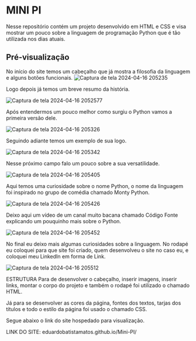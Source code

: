 # MINI PI
Nesse repositório contém um projeto desenvolvido em HTML e CSS e visa mostrar um pouco sobre a linguagem de programação Python que é tão utilizada nos dias atuais.

## Pré-visualização
No início do site temos um cabeçalho que já mostra a filosofia da linguagem e alguns botões funcionais.
![Captura de tela 2024-04-16 205235](https://github.com/EduardoBatistaMatos/Mini-PI/assets/162808278/fbc36738-55ad-42bf-8f1d-f1c8f65e141c)

Logo depois já temos um breve resumo da história.

![Captura de tela 2024-04-16 205257](https://github.com/EduardoBatistaMatos/Mini-PI/assets/162808278/12230d26-5c1c-49eb-891e-898767f43d31)7

Após entendermos um pouco melhor como surgiu o Python vamos a primeira versão dele.

![Captura de tela 2024-04-16 205326](https://github.com/EduardoBatistaMatos/Mini-PI/assets/162808278/8b79d083-a849-46e5-8243-a4a45e55e2e8)

Seguindo adiante temos um exemplo de sua logo.

![Captura de tela 2024-04-16 205342](https://github.com/EduardoBatistaMatos/Mini-PI/assets/162808278/85331677-104f-4e4d-94ad-28b8c54853fe)

Nesse próximo campo falo um pouco sobre a sua versatilidade.

![Captura de tela 2024-04-16 205405](https://github.com/EduardoBatistaMatos/Mini-PI/assets/162808278/2be3aa5e-8a63-4a7f-b066-c5cff74275e9)

Aqui temos uma curiosidade sobre o nome Python, o nome da linguagem foi inspirado no grupo de comédia chamado Monty Python.

![Captura de tela 2024-04-16 205426](https://github.com/EduardoBatistaMatos/Mini-PI/assets/162808278/436365dd-76a1-4d82-b7da-fcbff8eee4bc)

Deixo aqui um vídeo de um canal muito bacana chamado Código Fonte explicando um pouquinho mais sobre o Python.

![Captura de tela 2024-04-16 205452](https://github.com/EduardoBatistaMatos/Mini-PI/assets/162808278/2524a8e4-469c-4982-b5f8-fb313e42a82a)

No final eu deixo mais algumas curiosidades sobre a linguagem.
No rodapé eu coloquei para que site foi criado, quem desenvolveu o site no caso eu, e coloquei meu LinkedIn em forma de Link.

![Captura de tela 2024-04-16 205512](https://github.com/EduardoBatistaMatos/Mini-PI/assets/162808278/f8b72f63-5a82-4a79-9c54-a958a0f0941b)

ESTRUTURA
Para de desenvolver o cabeçalho, inserir imagens, inserir links, montar o corpo do projeto e também o rodapé foi utilizado o chamado HTML.

Já para se desenvolver as cores da página, fontes dos textos, tarjas dos títulos e todo o estilo da página foi usado o chamado  CSS.

Segue abaixo o link do site hospedado para visualização.

LINK DO SITE: eduardobatistamatos.github.io/Mini-PI/


